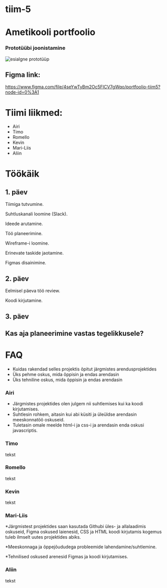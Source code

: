 # tiim-5

# Ametikooli portfoolio

### Prototüübi joonistamine
![esialgne prototüüp](https://scontent-arn2-1.xx.fbcdn.net/v/t1.15752-9/313916921_1275753419661372_8701232963499481378_n.jpg?_nc_cat=101&ccb=1-7&_nc_sid=ae9488&_nc_ohc=qWD6ZQSnMj0AX8NU9eB&_nc_ht=scontent-arn2-1.xx&oh=03_AdT8uK9raCu47HUoW_w2sBDsrnWe_XvOrb92eVsfYRQBuA&oe=638AED4B)

## Figma link: 
https://www.figma.com/file/4seYwTyBm2Oc5FlCV7gWqo/portfoolio-tiim5?node-id=0%3A1

# Tiimi liikmed:
* Airi
* Timo
* Romello
* Kevin
* Mari-Liis
* Aliin

# Töökäik
## 1. päev
Tiimiga tutvumine.

Suhtluskanali loomine (Slack).

Ideede arutamine.

Töö planeerimine.

Wireframe-i loomine.

Erinevate taskide jaotamine.

Figmas disainimine.

## 2. päev
Eelmisel päeva töö review.

Koodi kirjutamine.

## 3. päev


## Kas aja planeerimine vastas tegelikkusele?

# FAQ
* Kuidas rakendad selles projektis õpitut järgmistes arendusprojektides
* Üks pehme oskus, mida õppisin ja endas arendasin
* Üks tehniline oskus, mida õppisin ja endas arendasin

### Airi
* Järgmistes projektides olen julgem nii suhtlemises kui ka koodi kirjutamises. 
* Suhtlesin rohkem, aitasin kui abi küsiti ja üleüldse arendasin meeskonnatöö oskuseid. 
* Tuletasin omale meelde html-i ja css-i ja arendasin enda oskusi javascriptis.

### Timo
tekst

### Romello
tekst

### Kevin
tekst

### Mari-Liis
*Järgmistest projektides saan kasutada Githubi üles- ja allalaadimis oskuseid, Figma oskused laienesid, CSS ja HTML koodi kirjutamis kogemus tuleb ilmselt uutes projektides abiks. 

*Meeskonnaga ja õppejõududega probleemide lahendamine/suhtlemine.

*Tehnilised oskused arenesid Figmas ja koodi kirjutamises. 

### Aliin
tekst

